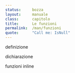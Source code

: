 ```yaml
---
status:     bozza
layout:     manuale
class:      capitolo
title:      Le funzioni
permalink:  /man/funzioni
quote:      "Call me: IsNull"
---
```



<a id="definizione" 
   onclick="history.back()" 
   title="fare click per tornare alla pagina precedente">definizione</a>

<a id="dichiarazione" 
      onclick="history.back()" 
      title="fare click per tornare alla pagina precedente">dichiarazione</a>

<a id="inline" 
   onclick="history.back()" 
   title="fare click per tornare alla pagina precedente">funzioni inline</a>

<!--
Funzioni ricorsive
------------------

Nella Lettera agli artisti, Giovanni Paolo II utilizza i termini
\'buono\' e \'bello\', ma li definisce in maniera ricorsiva, l\'uno in
funzione dell\'altro. Stesso discorso per il concetto di \'Arte\'

Bizzarro, perché la stessa cosa avviene, in condizioni diametralmente
opposte, in "Un'etica senza Dio" di Lecaldano, dove ci si appella a
concetti di 'buono' e 'giusto' senza definirli.

Differenza con i manuali SW (in cui i termini utilizzati sono tutti
definiti) e le le classi C++

Nota 7 (S.Gregorio++)


-->
